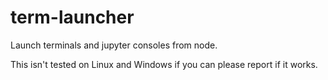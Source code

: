 # term-launcher

Launch terminals and jupyter consoles from node.

This isn't tested on Linux and Windows if you can please report if it works.
